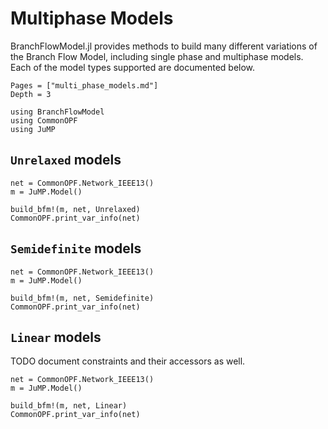 # Multiphase Models
BranchFlowModel.jl provides methods to build many different variations of the Branch Flow Model,
including single phase and multiphase models. Each of the model types supported are documented below.
```@contents
Pages = ["multi_phase_models.md"]
Depth = 3
```
```@setup imports
using BranchFlowModel
using CommonOPF
using JuMP
```


## `Unrelaxed` models

```@example imports
net = CommonOPF.Network_IEEE13()
m = JuMP.Model()

build_bfm!(m, net, Unrelaxed)
CommonOPF.print_var_info(net)
```


## `Semidefinite` models

```@example imports
net = CommonOPF.Network_IEEE13()
m = JuMP.Model()

build_bfm!(m, net, Semidefinite)
CommonOPF.print_var_info(net)
```

## `Linear` models
TODO document constraints and their accessors as well. 
```@example imports
net = CommonOPF.Network_IEEE13()
m = JuMP.Model()

build_bfm!(m, net, Linear)
CommonOPF.print_var_info(net)
```
